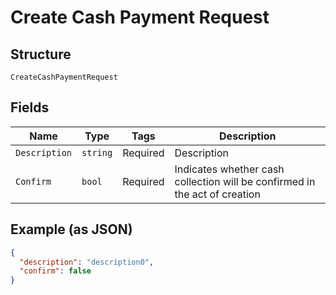 
# Create Cash Payment Request

## Structure

`CreateCashPaymentRequest`

## Fields

| Name | Type | Tags | Description |
|  --- | --- | --- | --- |
| `Description` | `string` | Required | Description |
| `Confirm` | `bool` | Required | Indicates whether cash collection will be confirmed in the act of creation |

## Example (as JSON)

```json
{
  "description": "description0",
  "confirm": false
}
```


